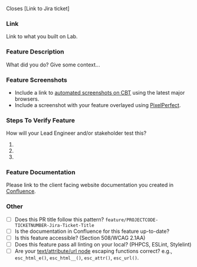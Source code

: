 Closes [Link to Jira ticket]

### Link
Link to what you built on Lab.

### Feature Description
What did you do? Give some context...

### Feature Screenshots
- Include a link to [automated screenshots on CBT](https://app.crossbrowsertesting.com/screenshots/run) using the latest major browsers.
- Include a screenshot with your feature overlayed using [PixelPerfect](https://chrome.google.com/webstore/detail/perfectpixel-by-welldonec/dkaagdgjmgdmbnecmcefdhjekcoceebi).

### Steps To Verify Feature
How will your Lead Engineer and/or stakeholder test this?

  1.
  1.
  1.

### Feature Documentation
Please link to the client facing website documentation you created in [Confluence]().

### Other
- [ ] Does this PR title follow this pattern? `feature/PROJECTCODE-TICKETNUMBER-Jira-Ticket-Title`
- [ ] Is the documentation in Confluence for this feature up-to-date?
- [ ] Is this feature accessible? (Section 508/WCAG 2.1AA)
- [ ] Does this feature pass all linting on your local? (PHPCS, ESLint, Stylelint)
- [ ] Are your [text/attribute/url node](https://codex.wordpress.org/Data_Validation#Text_Nodes) escaping functions correct? e.g., `esc_html_e()`, `esc_html__()`, `esc_attr()`, `esc_url()`.
